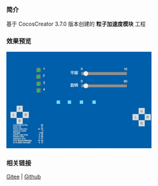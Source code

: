 ### 简介
基于 CocosCreator 3.7.0 版本创建的 **粒子加速度模块** 工程

### 效果预览
![image](../../../gif/202203/2022030537.gif)

### 相关链接
[Gitee](https://gitee.com/mirrors_cocos-creator/test-cases-3d/blob/v3.0/assets/cases/particle) | [Github](https://github.com/cocos-creator/test-cases-3d/blob/v3.0/assets/cases/particle)